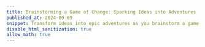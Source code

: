 ```yaml
---
title: Brainstorming a Game of Change: Sparking Ideas into Adventures
published_at: 2024-09-09
snippet: Transform ideas into epic adventures as you brainstorm a game that captures the thrill of change!
disable_html_sanitization: true
allow_math: true
---
```



